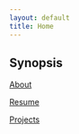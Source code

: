```yaml
---
layout: default
title: Home
---
```


## **Synopsis** ##

<A href='/about/'>About</A>

<A href='/Resume'>Resume</A>

<A href=''>Projects</A>